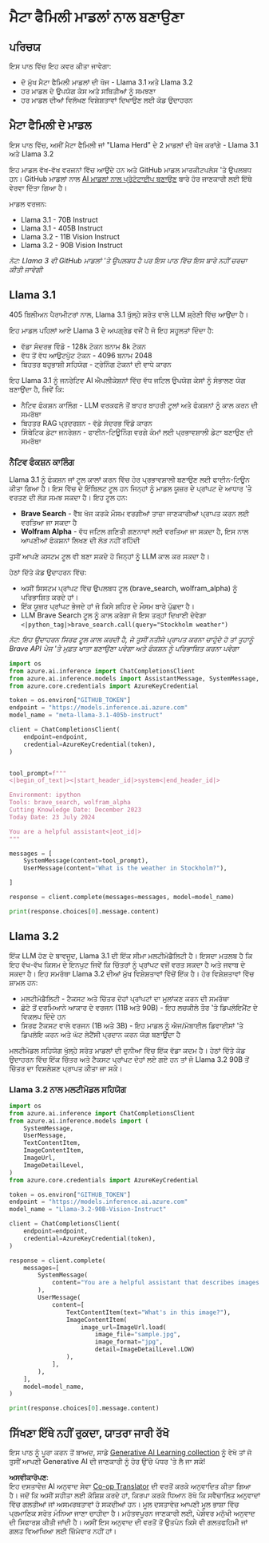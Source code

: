 <!--
CO_OP_TRANSLATOR_METADATA:
{
  "original_hash": "4c2a0b0c738b649ef049fb99a23be661",
  "translation_date": "2025-07-09T19:08:46+00:00",
  "source_file": "21-meta/README.md",
  "language_code": "pa"
}
-->
# ਮੈਟਾ ਫੈਮਿਲੀ ਮਾਡਲਾਂ ਨਾਲ ਬਣਾਉਣਾ

## ਪਰਿਚਯ

ਇਸ ਪਾਠ ਵਿੱਚ ਇਹ ਕਵਰ ਕੀਤਾ ਜਾਵੇਗਾ:

- ਦੋ ਮੁੱਖ ਮੈਟਾ ਫੈਮਿਲੀ ਮਾਡਲਾਂ ਦੀ ਖੋਜ - Llama 3.1 ਅਤੇ Llama 3.2  
- ਹਰ ਮਾਡਲ ਦੇ ਉਪਯੋਗ ਕੇਸ ਅਤੇ ਸਥਿਤੀਆਂ ਨੂੰ ਸਮਝਣਾ  
- ਹਰ ਮਾਡਲ ਦੀਆਂ ਵਿਲੱਖਣ ਵਿਸ਼ੇਸ਼ਤਾਵਾਂ ਦਿਖਾਉਣ ਲਈ ਕੋਡ ਉਦਾਹਰਨ  

## ਮੈਟਾ ਫੈਮਿਲੀ ਦੇ ਮਾਡਲ

ਇਸ ਪਾਠ ਵਿੱਚ, ਅਸੀਂ ਮੈਟਾ ਫੈਮਿਲੀ ਜਾਂ "Llama Herd" ਦੇ 2 ਮਾਡਲਾਂ ਦੀ ਖੋਜ ਕਰਾਂਗੇ - Llama 3.1 ਅਤੇ Llama 3.2

ਇਹ ਮਾਡਲ ਵੱਖ-ਵੱਖ ਵਰਜਨਾਂ ਵਿੱਚ ਆਉਂਦੇ ਹਨ ਅਤੇ GitHub ਮਾਡਲ ਮਾਰਕੀਟਪਲੇਸ 'ਤੇ ਉਪਲਬਧ ਹਨ। GitHub ਮਾਡਲਾਂ ਨਾਲ [AI ਮਾਡਲਾਂ ਨਾਲ ਪ੍ਰੋਟੋਟਾਈਪ ਬਣਾਉਣ](https://docs.github.com/en/github-models/prototyping-with-ai-models?WT.mc_id=academic-105485-koreyst) ਬਾਰੇ ਹੋਰ ਜਾਣਕਾਰੀ ਲਈ ਇੱਥੇ ਵੇਰਵਾ ਦਿੱਤਾ ਗਿਆ ਹੈ।

ਮਾਡਲ ਵਰਜਨ:  
- Llama 3.1 - 70B Instruct  
- Llama 3.1 - 405B Instruct  
- Llama 3.2 - 11B Vision Instruct  
- Llama 3.2 - 90B Vision Instruct  

*ਨੋਟ: Llama 3 ਵੀ GitHub ਮਾਡਲਾਂ 'ਤੇ ਉਪਲਬਧ ਹੈ ਪਰ ਇਸ ਪਾਠ ਵਿੱਚ ਇਸ ਬਾਰੇ ਨਹੀਂ ਚਰਚਾ ਕੀਤੀ ਜਾਵੇਗੀ*

## Llama 3.1

405 ਬਿਲੀਅਨ ਪੈਰਾਮੀਟਰਾਂ ਨਾਲ, Llama 3.1 ਖੁੱਲ੍ਹੇ ਸਰੋਤ ਵਾਲੇ LLM ਸ਼੍ਰੇਣੀ ਵਿੱਚ ਆਉਂਦਾ ਹੈ।

ਇਹ ਮਾਡਲ ਪਹਿਲਾਂ ਆਏ Llama 3 ਦੇ ਅਪਗ੍ਰੇਡ ਵਜੋਂ ਹੈ ਜੋ ਇਹ ਸਹੂਲਤਾਂ ਦਿੰਦਾ ਹੈ:

- ਵੱਡਾ ਸੰਦਰਭ ਵਿੰਡੋ - 128k ਟੋਕਨ ਬਨਾਮ 8k ਟੋਕਨ  
- ਵੱਧ ਤੋਂ ਵੱਧ ਆਉਟਪੁੱਟ ਟੋਕਨ - 4096 ਬਨਾਮ 2048  
- ਬਿਹਤਰ ਬਹੁਭਾਸ਼ੀ ਸਹਿਯੋਗ - ਟ੍ਰੇਨਿੰਗ ਟੋਕਨਾਂ ਦੀ ਵਾਧੇ ਕਾਰਨ  

ਇਹ Llama 3.1 ਨੂੰ ਜਨਰੇਟਿਵ AI ਐਪਲੀਕੇਸ਼ਨਾਂ ਵਿੱਚ ਵੱਧ ਜਟਿਲ ਉਪਯੋਗ ਕੇਸਾਂ ਨੂੰ ਸੰਭਾਲਣ ਯੋਗ ਬਣਾਉਂਦਾ ਹੈ, ਜਿਵੇਂ ਕਿ:  
- ਨੈਟਿਵ ਫੰਕਸ਼ਨ ਕਾਲਿੰਗ - LLM ਵਰਕਫਲੋ ਤੋਂ ਬਾਹਰ ਬਾਹਰੀ ਟੂਲਾਂ ਅਤੇ ਫੰਕਸ਼ਨਾਂ ਨੂੰ ਕਾਲ ਕਰਨ ਦੀ ਸਮਰੱਥਾ  
- ਬਿਹਤਰ RAG ਪ੍ਰਦਰਸ਼ਨ - ਵੱਡੇ ਸੰਦਰਭ ਵਿੰਡੋ ਕਾਰਨ  
- ਸਿੰਥੇਟਿਕ ਡੇਟਾ ਜਨਰੇਸ਼ਨ - ਫਾਈਨ-ਟਿਊਨਿੰਗ ਵਰਗੇ ਕੰਮਾਂ ਲਈ ਪ੍ਰਭਾਵਸ਼ਾਲੀ ਡੇਟਾ ਬਣਾਉਣ ਦੀ ਸਮਰੱਥਾ  

### ਨੈਟਿਵ ਫੰਕਸ਼ਨ ਕਾਲਿੰਗ

Llama 3.1 ਨੂੰ ਫੰਕਸ਼ਨ ਜਾਂ ਟੂਲ ਕਾਲਾਂ ਕਰਨ ਵਿੱਚ ਹੋਰ ਪ੍ਰਭਾਵਸ਼ਾਲੀ ਬਣਾਉਣ ਲਈ ਫਾਈਨ-ਟਿਊਨ ਕੀਤਾ ਗਿਆ ਹੈ। ਇਸ ਵਿੱਚ ਦੋ ਇੰਬਿਲਟ ਟੂਲ ਹਨ ਜਿਨ੍ਹਾਂ ਨੂੰ ਮਾਡਲ ਯੂਜ਼ਰ ਦੇ ਪ੍ਰਾਂਪਟ ਦੇ ਆਧਾਰ 'ਤੇ ਵਰਤਣ ਦੀ ਲੋੜ ਸਮਝ ਸਕਦਾ ਹੈ। ਇਹ ਟੂਲ ਹਨ:

- **Brave Search** - ਵੈੱਬ ਖੋਜ ਕਰਕੇ ਮੌਸਮ ਵਰਗੀਆਂ ਤਾਜ਼ਾ ਜਾਣਕਾਰੀਆਂ ਪ੍ਰਾਪਤ ਕਰਨ ਲਈ ਵਰਤਿਆ ਜਾ ਸਕਦਾ ਹੈ  
- **Wolfram Alpha** - ਵੱਧ ਜਟਿਲ ਗਣਿਤੀ ਗਣਨਾਵਾਂ ਲਈ ਵਰਤਿਆ ਜਾ ਸਕਦਾ ਹੈ, ਇਸ ਨਾਲ ਆਪਣੀਆਂ ਫੰਕਸ਼ਨਾਂ ਲਿਖਣ ਦੀ ਲੋੜ ਨਹੀਂ ਰਹਿੰਦੀ  

ਤੁਸੀਂ ਆਪਣੇ ਕਸਟਮ ਟੂਲ ਵੀ ਬਣਾ ਸਕਦੇ ਹੋ ਜਿਨ੍ਹਾਂ ਨੂੰ LLM ਕਾਲ ਕਰ ਸਕਦਾ ਹੈ।

ਹੇਠਾਂ ਦਿੱਤੇ ਕੋਡ ਉਦਾਹਰਨ ਵਿੱਚ:

- ਅਸੀਂ ਸਿਸਟਮ ਪ੍ਰਾਂਪਟ ਵਿੱਚ ਉਪਲਬਧ ਟੂਲ (brave_search, wolfram_alpha) ਨੂੰ ਪਰਿਭਾਸ਼ਿਤ ਕਰਦੇ ਹਾਂ।  
- ਇੱਕ ਯੂਜ਼ਰ ਪ੍ਰਾਂਪਟ ਭੇਜਦੇ ਹਾਂ ਜੋ ਕਿਸੇ ਸ਼ਹਿਰ ਦੇ ਮੌਸਮ ਬਾਰੇ ਪੁੱਛਦਾ ਹੈ।  
- LLM Brave Search ਟੂਲ ਨੂੰ ਕਾਲ ਕਰੇਗਾ ਜੋ ਇਸ ਤਰ੍ਹਾਂ ਦਿਖਾਈ ਦੇਵੇਗਾ `<|python_tag|>brave_search.call(query="Stockholm weather")`  

*ਨੋਟ: ਇਹ ਉਦਾਹਰਨ ਸਿਰਫ ਟੂਲ ਕਾਲ ਕਰਦੀ ਹੈ, ਜੇ ਤੁਸੀਂ ਨਤੀਜੇ ਪ੍ਰਾਪਤ ਕਰਨਾ ਚਾਹੁੰਦੇ ਹੋ ਤਾਂ ਤੁਹਾਨੂੰ Brave API ਪੇਜ 'ਤੇ ਮੁਫ਼ਤ ਖਾਤਾ ਬਣਾਉਣਾ ਪਵੇਗਾ ਅਤੇ ਫੰਕਸ਼ਨ ਨੂੰ ਪਰਿਭਾਸ਼ਿਤ ਕਰਨਾ ਪਵੇਗਾ*  

```python 
import os
from azure.ai.inference import ChatCompletionsClient
from azure.ai.inference.models import AssistantMessage, SystemMessage, UserMessage
from azure.core.credentials import AzureKeyCredential

token = os.environ["GITHUB_TOKEN"]
endpoint = "https://models.inference.ai.azure.com"
model_name = "meta-llama-3.1-405b-instruct"

client = ChatCompletionsClient(
    endpoint=endpoint,
    credential=AzureKeyCredential(token),
)


tool_prompt=f"""
<|begin_of_text|><|start_header_id|>system<|end_header_id|>

Environment: ipython
Tools: brave_search, wolfram_alpha
Cutting Knowledge Date: December 2023
Today Date: 23 July 2024

You are a helpful assistant<|eot_id|>
"""

messages = [
    SystemMessage(content=tool_prompt),
    UserMessage(content="What is the weather in Stockholm?"),

]

response = client.complete(messages=messages, model=model_name)

print(response.choices[0].message.content)
```

## Llama 3.2

ਇੱਕ LLM ਹੋਣ ਦੇ ਬਾਵਜੂਦ, Llama 3.1 ਦੀ ਇੱਕ ਸੀਮਾ ਮਲਟੀਮੋਡੈਲਿਟੀ ਹੈ। ਇਸਦਾ ਮਤਲਬ ਹੈ ਕਿ ਇਹ ਵੱਖ-ਵੱਖ ਕਿਸਮ ਦੇ ਇਨਪੁਟ ਜਿਵੇਂ ਕਿ ਚਿੱਤਰਾਂ ਨੂੰ ਪ੍ਰਾਂਪਟ ਵਜੋਂ ਵਰਤ ਸਕਦਾ ਹੈ ਅਤੇ ਜਵਾਬ ਦੇ ਸਕਦਾ ਹੈ। ਇਹ ਸਮਰੱਥਾ Llama 3.2 ਦੀਆਂ ਮੁੱਖ ਵਿਸ਼ੇਸ਼ਤਾਵਾਂ ਵਿੱਚੋਂ ਇੱਕ ਹੈ। ਹੋਰ ਵਿਸ਼ੇਸ਼ਤਾਵਾਂ ਵਿੱਚ ਸ਼ਾਮਲ ਹਨ:

- ਮਲਟੀਮੋਡੈਲਿਟੀ - ਟੈਕਸਟ ਅਤੇ ਚਿੱਤਰ ਦੋਹਾਂ ਪ੍ਰਾਂਪਟਾਂ ਦਾ ਮੁਲਾਂਕਣ ਕਰਨ ਦੀ ਸਮਰੱਥਾ  
- ਛੋਟੇ ਤੋਂ ਦਰਮਿਆਨੇ ਆਕਾਰ ਦੇ ਵਰਜਨ (11B ਅਤੇ 90B) - ਇਹ ਲਚਕੀਲੇ ਤੌਰ 'ਤੇ ਡਿਪਲੋਇਮੈਂਟ ਦੇ ਵਿਕਲਪ ਦਿੰਦੇ ਹਨ  
- ਸਿਰਫ ਟੈਕਸਟ ਵਾਲੇ ਵਰਜਨ (1B ਅਤੇ 3B) - ਇਹ ਮਾਡਲ ਨੂੰ ਐਜ/ਮੋਬਾਈਲ ਡਿਵਾਈਸਾਂ 'ਤੇ ਡਿਪਲੋਇ ਕਰਨ ਅਤੇ ਘੱਟ ਲੇਟੈਂਸੀ ਪ੍ਰਦਾਨ ਕਰਨ ਯੋਗ ਬਣਾਉਂਦਾ ਹੈ  

ਮਲਟੀਮੋਡਲ ਸਹਿਯੋਗ ਖੁੱਲ੍ਹੇ ਸਰੋਤ ਮਾਡਲਾਂ ਦੀ ਦੁਨੀਆ ਵਿੱਚ ਇੱਕ ਵੱਡਾ ਕਦਮ ਹੈ। ਹੇਠਾਂ ਦਿੱਤੇ ਕੋਡ ਉਦਾਹਰਨ ਵਿੱਚ ਇੱਕ ਚਿੱਤਰ ਅਤੇ ਟੈਕਸਟ ਪ੍ਰਾਂਪਟ ਦੋਹਾਂ ਲਏ ਗਏ ਹਨ ਤਾਂ ਜੋ Llama 3.2 90B ਤੋਂ ਚਿੱਤਰ ਦਾ ਵਿਸ਼ਲੇਸ਼ਣ ਪ੍ਰਾਪਤ ਕੀਤਾ ਜਾ ਸਕੇ।  

### Llama 3.2 ਨਾਲ ਮਲਟੀਮੋਡਲ ਸਹਿਯੋਗ

```python 
import os
from azure.ai.inference import ChatCompletionsClient
from azure.ai.inference.models import (
    SystemMessage,
    UserMessage,
    TextContentItem,
    ImageContentItem,
    ImageUrl,
    ImageDetailLevel,
)
from azure.core.credentials import AzureKeyCredential

token = os.environ["GITHUB_TOKEN"]
endpoint = "https://models.inference.ai.azure.com"
model_name = "Llama-3.2-90B-Vision-Instruct"

client = ChatCompletionsClient(
    endpoint=endpoint,
    credential=AzureKeyCredential(token),
)

response = client.complete(
    messages=[
        SystemMessage(
            content="You are a helpful assistant that describes images in details."
        ),
        UserMessage(
            content=[
                TextContentItem(text="What's in this image?"),
                ImageContentItem(
                    image_url=ImageUrl.load(
                        image_file="sample.jpg",
                        image_format="jpg",
                        detail=ImageDetailLevel.LOW)
                ),
            ],
        ),
    ],
    model=model_name,
)

print(response.choices[0].message.content)
```

## ਸਿੱਖਣਾ ਇੱਥੇ ਨਹੀਂ ਰੁਕਦਾ, ਯਾਤਰਾ ਜਾਰੀ ਰੱਖੋ

ਇਸ ਪਾਠ ਨੂੰ ਪੂਰਾ ਕਰਨ ਤੋਂ ਬਾਅਦ, ਸਾਡੇ [Generative AI Learning collection](https://aka.ms/genai-collection?WT.mc_id=academic-105485-koreyst) ਨੂੰ ਵੇਖੋ ਤਾਂ ਜੋ ਤੁਸੀਂ ਆਪਣੀ Generative AI ਦੀ ਜਾਣਕਾਰੀ ਨੂੰ ਹੋਰ ਉੱਚੇ ਪੱਧਰ 'ਤੇ ਲੈ ਜਾ ਸਕੋ!

**ਅਸਵੀਕਾਰੋਪਣ**:  
ਇਹ ਦਸਤਾਵੇਜ਼ AI ਅਨੁਵਾਦ ਸੇਵਾ [Co-op Translator](https://github.com/Azure/co-op-translator) ਦੀ ਵਰਤੋਂ ਕਰਕੇ ਅਨੁਵਾਦਿਤ ਕੀਤਾ ਗਿਆ ਹੈ। ਜਦੋਂ ਕਿ ਅਸੀਂ ਸਹੀਤਾ ਲਈ ਕੋਸ਼ਿਸ਼ ਕਰਦੇ ਹਾਂ, ਕਿਰਪਾ ਕਰਕੇ ਧਿਆਨ ਰੱਖੋ ਕਿ ਸਵੈਚਾਲਿਤ ਅਨੁਵਾਦਾਂ ਵਿੱਚ ਗਲਤੀਆਂ ਜਾਂ ਅਸਮਰਥਤਾਵਾਂ ਹੋ ਸਕਦੀਆਂ ਹਨ। ਮੂਲ ਦਸਤਾਵੇਜ਼ ਆਪਣੀ ਮੂਲ ਭਾਸ਼ਾ ਵਿੱਚ ਪ੍ਰਮਾਣਿਕ ਸਰੋਤ ਮੰਨਿਆ ਜਾਣਾ ਚਾਹੀਦਾ ਹੈ। ਮਹੱਤਵਪੂਰਨ ਜਾਣਕਾਰੀ ਲਈ, ਪੇਸ਼ੇਵਰ ਮਨੁੱਖੀ ਅਨੁਵਾਦ ਦੀ ਸਿਫਾਰਸ਼ ਕੀਤੀ ਜਾਂਦੀ ਹੈ। ਅਸੀਂ ਇਸ ਅਨੁਵਾਦ ਦੀ ਵਰਤੋਂ ਤੋਂ ਉਤਪੰਨ ਕਿਸੇ ਵੀ ਗਲਤਫਹਿਮੀ ਜਾਂ ਗਲਤ ਵਿਆਖਿਆ ਲਈ ਜ਼ਿੰਮੇਵਾਰ ਨਹੀਂ ਹਾਂ।